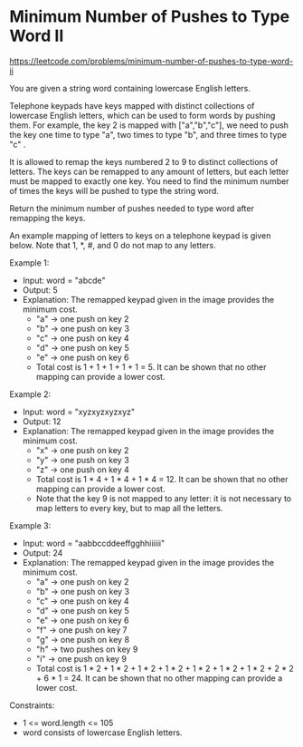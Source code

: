# Minimum Number of Pushes to Type Word II
https://leetcode.com/problems/minimum-number-of-pushes-to-type-word-ii

You are given a string word containing lowercase English letters.

Telephone keypads have keys mapped with distinct collections of lowercase English letters, which can be used to form words by pushing them. For example, the key 2 is mapped with ["a","b","c"], we need to push the key one time to type "a", two times to type "b", and three times to type "c" .

It is allowed to remap the keys numbered 2 to 9 to distinct collections of letters. The keys can be remapped to any amount of letters, but each letter must be mapped to exactly one key. You need to find the minimum number of times the keys will be pushed to type the string word.

Return the minimum number of pushes needed to type word after remapping the keys.

An example mapping of letters to keys on a telephone keypad is given below. Note that 1, *, #, and 0 do not map to any letters.

Example 1:
* Input: word = "abcde"
* Output: 5
* Explanation: The remapped keypad given in the image provides the minimum cost.
    * "a" -> one push on key 2
    * "b" -> one push on key 3
    * "c" -> one push on key 4
    * "d" -> one push on key 5
    * "e" -> one push on key 6
    * Total cost is 1 + 1 + 1 + 1 + 1 = 5. It can be shown that no other mapping can provide a lower cost.


Example 2:
* Input: word = "xyzxyzxyzxyz"
* Output: 12
* Explanation: The remapped keypad given in the image provides the minimum cost.
    * "x" -> one push on key 2
    * "y" -> one push on key 3
    * "z" -> one push on key 4
    * Total cost is 1 * 4 + 1 * 4 + 1 * 4 = 12. It can be shown that no other mapping can provide a lower cost.
    * Note that the key 9 is not mapped to any letter: it is not necessary to map letters to every key, but to map all the letters.


Example 3:
* Input: word = "aabbccddeeffgghhiiiiii"
* Output: 24
* Explanation: The remapped keypad given in the image provides the minimum cost.
    * "a" -> one push on key 2
    * "b" -> one push on key 3
    * "c" -> one push on key 4
    * "d" -> one push on key 5
    * "e" -> one push on key 6
    * "f" -> one push on key 7
    * "g" -> one push on key 8
    * "h" -> two pushes on key 9
    * "i" -> one push on key 9
    * Total cost is 1 * 2 + 1 * 2 + 1 * 2 + 1 * 2 + 1 * 2 + 1 * 2 + 1 * 2 + 2 * 2 + 6 * 1 = 24. It can be shown that no other mapping can provide a lower cost.
 

Constraints:
* 1 <= word.length <= 105
* word consists of lowercase English letters.